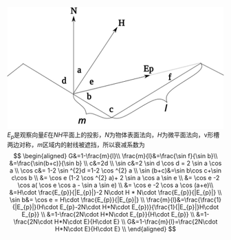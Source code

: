 ![images](./pic/torrance.svg)
$E_{p}$是观察向量$E$在$NH$平面上的投影，$N$为物体表面法向，$H$为微平面法向，v形槽两边对称，$m$区域内的射线被遮挡，所以衰减系数为
$$
        \begin{aligned}
            G&=1-\frac{m}{l}\\
            \frac{m}{l}&=\frac{\sin f}{\sin b}\\
            &=\frac{\sin(b+c)}{\sin b} \\
            c&=2d \\
            \sin c&=2 \sin d \cos d = 2 \sin a \cos a \\
            \cos c&= 1-2 \sin ^{2}d =1-2 \cos ^{2} a \\
            \sin (b+c)&=\sin b\cos c+\sin c\cos b \\
            &= \cos e (1-2 \cos ^{2} a)+ 2 \sin a \cos a \sin e  \\
            &= \cos e -2 \cos a( \cos e \cos a - \sin a \sin e) \\
            &= \cos e -2 \cos a \cos (a+e)\\
            &=H\cdot \frac{E_{p}}{|E_{p}|}-2 N\cdot H * N\cdot \frac{E_{p}}{|E_{p}|} \\
            \sin b&= \cos e = H\cdot \frac{E_{p}}{|E_{p}|} \\
            \frac{m}{l}&=\frac{\frac{1}{|E_{p}|}(H\cdot E_{p}-2N\cdot H*N\cdot E_{p})}{\frac{1}{|E_{p}|}H\cdot E_{p}} \\
            &=1-\frac{2N\cdot H*N\cdot E_{p}}{H\cdot E_{p}} \\
            &=1-\frac{2N\cdot H*N\cdot E}{H\cdot E}  \\
            G&=1-\frac{m}{l}=\frac{2N\cdot H*N\cdot E}{H\cdot E} \\
        \end{aligned}
$$
